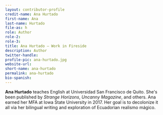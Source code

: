 ```yaml
---
layout: contributor-profile
credit-name: Ana Hurtado
first-name: Ana
last-name: Hurtado
file-as: h
role: Author
role-2:
role-3:
title: Ana Hurtado — Work in Fireside
description: Author
twitter-handle:
profile-pic: ana-hurtado.jpg
website-url:
short-name: ana-hurtado
permalink: ana-hurtado
bio-spanish:
---
```

**Ana Hurtado** teaches English at Universidad San Francisco de Quito. She's been published by _Strange Horizons_, _Uncanny Magazine_, and others. Ana earned her MFA at Iowa State University in 2017. Her goal is to decolonize it all via her bilingual writing and exploration of Ecuadorian realismo mágico.
